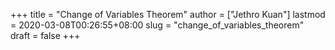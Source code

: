 +++
title = "Change of Variables Theorem"
author = ["Jethro Kuan"]
lastmod = 2020-03-08T00:26:55+08:00
slug = "change_of_variables_theorem"
draft = false
+++
